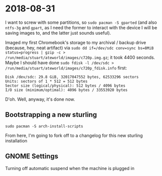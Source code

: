 # 2018-08-31

I want to screw with some partitions, so `sudo pacman -S gparted` (and also `ntfs-3g` and `gpart`, as I need the former to interact with the device I will be saving images to, and the latter just sounds useful).

Imaged my first Chromebook's storage to my archival / backup drive (because, hey, neat artifact) via `sudo dd if=/dev/sdc conv=sync bs=8MiB status=progress | gzip -c > /run/media/stuart/ateworld/images/c720p.img.gz`; it took 4400 seconds. Maybe I should have done `sudo fdisk -l /dev/sdc > /run/media/stuart/ateworld/images/c720p_fdisk.info` first:

```
Disk /dev/sdc: 29.8 GiB, 32017047552 bytes, 62533296 sectors
Units: sectors of 1 * 512 = 512 bytes
Sector size (logical/physical): 512 bytes / 4096 bytes
I/O size (minimum/optimal): 4096 bytes / 33553920 bytes
```

D'oh. Well, anyway, it's done now.

## Bootstrapping a new sturling

`sudo pacman -S arch-install-scripts`

From here, I'm going to fork off to a changelog for this new sturling installation

## GNOME Settings

Turning off automatic suspend when the machine is plugged in

